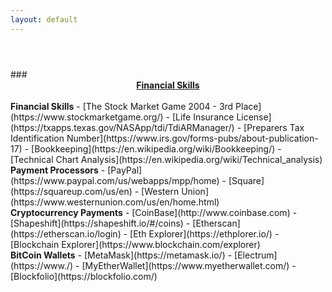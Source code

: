 ```yaml
---
layout: default
---
```

<header></header>
<div id="top"
</div>
<section>
<div id="finance">
### <u><b><center>Financial Skills</u></b></center><br>
<b>Financial Skills</b>
- [The Stock Market Game 2004 - 3rd Place](https://www.stockmarketgame.org/)
- [Life Insurance License](https://txapps.texas.gov/NASApp/tdi/TdiARManager/)
- [Preparers Tax Identification Number](https://www.irs.gov/forms-pubs/about-publication-17)
- [Bookkeeping](https://en.wikipedia.org/wiki/Bookkeeping/)
- [Technical Chart Analysis](https://en.wikipedia.org/wiki/Technical_analysis)<br>
</div>
</section>
<section>
<div id="paymentprocessors">
<b>Payment Processors</b>
- [PayPal](https://www.paypal.com/us/webapps/mpp/home)
- [Square](https://squareup.com/us/en)
- [Western Union](https://www.westernunion.com/us/en/home.html)<br>
</div>
</section>
<section>
<div id="cryptopayments">
<b>Cryptocurrency Payments</b>
- [CoinBase](http://www.coinbase.com)
- [Shapeshift](https://shapeshift.io/#/coins)
- [Etherscan](https://etherscan.io/login)
- [Eth Explorer](https://ethplorer.io/)
- [Blockchain Explorer](https://www.blockchain.com/explorer)<br>
</div>
</section>
<section>
<div id="wallets">
<b>BitCoin Wallets</b>
- [MetaMask](https://metamask.io/)
- [Electrum](https://www./)
- [MyEtherWallet](https://www.myetherwallet.com/)
- [Blockfolio](https://blockfolio.com/)
</div>
</section>
<footer></footer>
